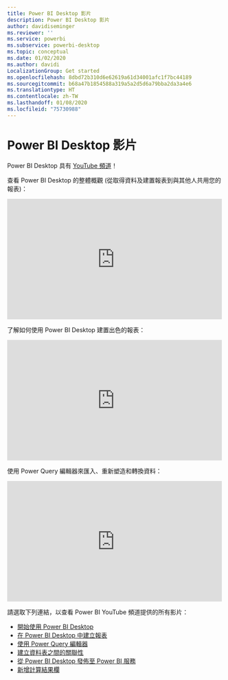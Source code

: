```yaml
---
title: Power BI Desktop 影片
description: Power BI Desktop 影片
author: davidiseminger
ms.reviewer: ''
ms.service: powerbi
ms.subservice: powerbi-desktop
ms.topic: conceptual
ms.date: 01/02/2020
ms.author: davidi
LocalizationGroup: Get started
ms.openlocfilehash: 8dbd72b310d6e62619a61d34001afc1f7bc44189
ms.sourcegitcommit: b68a47b1854588a319a5a2d5d6a79bba2da3a4e6
ms.translationtype: HT
ms.contentlocale: zh-TW
ms.lasthandoff: 01/08/2020
ms.locfileid: "75730988"
---
```

# <a name="power-bi-desktop-videos"></a>Power BI Desktop 影片

Power BI Desktop 具有 [YouTube 頻道](https://www.youtube.com/playlist?list=PL1N57mwBHtN2q1WbU5O29rrn_A0lkVv9p)！

查看 Power BI Desktop 的整體概觀 (從取得資料及建置報表到與其他人共用您的報表)： 

<iframe width="500" height="281" src="https://www.youtube.com/embed/Qgam9M8I0xA" frameborder="0" allowfullscreen></iframe>

了解如何使用 Power BI Desktop 建置出色的報表：

<iframe width="500" height="281" src="https://www.youtube.com/embed/IMAsitQ2cAc" frameborder="0" allowfullscreen></iframe> 

使用 Power Query 編輯器來匯入、重新塑造和轉換資料：

<iframe width="500" height="281" src="https://www.youtube.com/embed/ByIUx-HmQbw" frameborder="0" allowfullscreen></iframe> 

請選取下列連結，以查看 Power BI YouTube 頻道提供的所有影片：

- [開始使用 Power BI Desktop](https://www.youtube.com/watch?v=Qgam9M8I0xA)
- [在 Power BI Desktop 中建立報表](https://www.youtube.com/watch?v=IMAsitQ2cAc)
- [使用 Power Query 編輯器](https://www.youtube.com/watch?v=ByIUx-HmQbw)
- [建立資料表之間的關聯性](https://www.youtube.com/watch?v=fVW4MCr0APA)
- [從 Power BI Desktop 發佈至 Power BI 服務](https://www.youtube.com/watch?v=ObwsFdC9e94)
- [新增計算結果欄](https://www.youtube.com/watch?v=62mLfiNcqVM)
